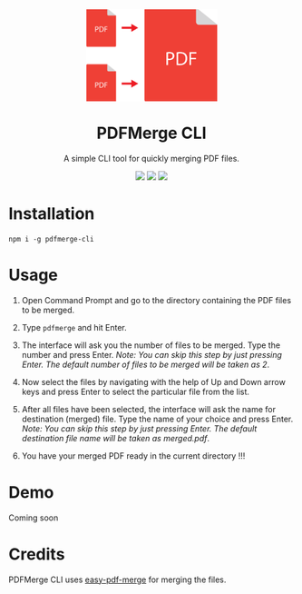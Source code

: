 <div align="center">
<img src="./assets/pdfmerge-logo.png" align="center">
<h1>PDFMerge CLI</h1>
<p>
A simple CLI tool for quickly merging PDF files.
</p>
<img src="https://img.shields.io/npm/v/pdfmerge-cli.svg">
<img src="https://img.shields.io/npm/dt/pdfmerge-cli.svg">
<img src="https://img.shields.io/badge/Made%20With-JavaScript-yellow.svg">
</div>  

# Installation  
```
npm i -g pdfmerge-cli
```

# Usage  
1. Open Command Prompt and go to the directory containing the PDF files to be merged.

2. Type `pdfmerge` and hit Enter.

3. The interface will ask you the number of files to be merged. Type the number and press Enter. *Note: You can skip this step by just pressing Enter. The default number of files to be merged will be taken as 2*.

4. Now select the files by navigating with the help of Up and Down arrow keys and press Enter to select the particular file from the list. 

5. After all files have been selected, the interface will ask the name for destination (merged) file. Type the name of your choice and press Enter. *Note: You can skip this step by just pressing Enter. The default destination file name will be taken as merged.pdf*.

6. You have your merged PDF ready in the current directory !!!

# Demo
Coming soon

# Credits
PDFMerge CLI uses [easy-pdf-merge](https://github.com/karuppiah7890/easy-pdf-merge) for merging the files.

